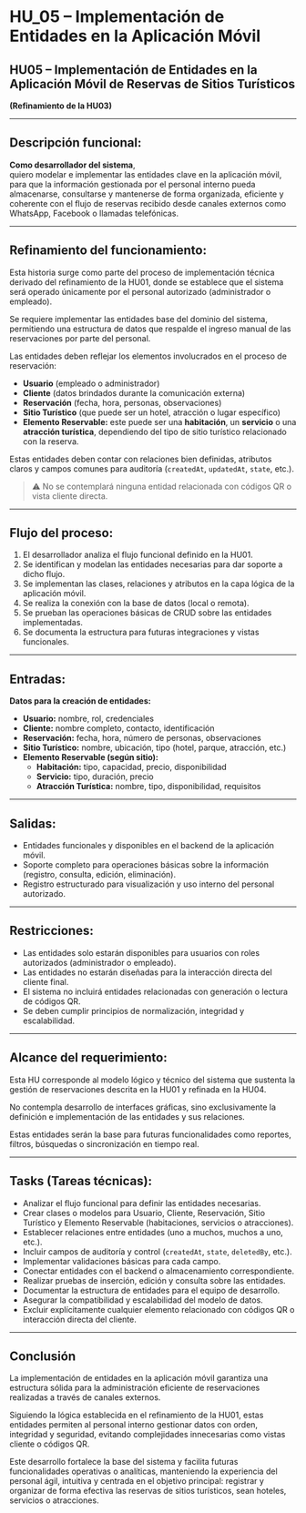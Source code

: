 # HU_05 – Implementación de Entidades en la Aplicación Móvil  
## HU05 – Implementación de Entidades en la Aplicación Móvil de Reservas de Sitios Turísticos  
**(Refinamiento de la HU03)**

---

## Descripción funcional:

**Como desarrollador del sistema**,  
quiero modelar e implementar las entidades clave en la aplicación móvil,  
para que la información gestionada por el personal interno pueda almacenarse, consultarse y mantenerse de forma organizada, eficiente y coherente con el flujo de reservas recibido desde canales externos como WhatsApp, Facebook o llamadas telefónicas.

---

## Refinamiento del funcionamiento:

Esta historia surge como parte del proceso de implementación técnica derivado del refinamiento de la HU01, donde se establece que el sistema será operado únicamente por el personal autorizado (administrador o empleado).

Se requiere implementar las entidades base del dominio del sistema, permitiendo una estructura de datos que respalde el ingreso manual de las reservaciones por parte del personal.

Las entidades deben reflejar los elementos involucrados en el proceso de reservación:

- **Usuario** (empleado o administrador)  
- **Cliente** (datos brindados durante la comunicación externa)  
- **Reservación** (fecha, hora, personas, observaciones)  
- **Sitio Turístico** (que puede ser un hotel, atracción o lugar específico)  
- **Elemento Reservable:** este puede ser una **habitación**, un **servicio** o una **atracción turística**, dependiendo del tipo de sitio turístico relacionado con la reserva.  

Estas entidades deben contar con relaciones bien definidas, atributos claros y campos comunes para auditoría (`createdAt`, `updatedAt`, `state`, etc.).

> ⚠️ No se contemplará ninguna entidad relacionada con códigos QR o vista cliente directa.

---

## Flujo del proceso:

1. El desarrollador analiza el flujo funcional definido en la HU01.  
2. Se identifican y modelan las entidades necesarias para dar soporte a dicho flujo.  
3. Se implementan las clases, relaciones y atributos en la capa lógica de la aplicación móvil.  
4. Se realiza la conexión con la base de datos (local o remota).  
5. Se prueban las operaciones básicas de CRUD sobre las entidades implementadas.  
6. Se documenta la estructura para futuras integraciones y vistas funcionales.

---

## Entradas:

**Datos para la creación de entidades:**

- **Usuario:** nombre, rol, credenciales  
- **Cliente:** nombre completo, contacto, identificación  
- **Reservación:** fecha, hora, número de personas, observaciones  
- **Sitio Turístico:** nombre, ubicación, tipo (hotel, parque, atracción, etc.)  
- **Elemento Reservable (según sitio):**  
  - **Habitación:** tipo, capacidad, precio, disponibilidad  
  - **Servicio:** tipo, duración, precio  
  - **Atracción Turística:** nombre, tipo, disponibilidad, requisitos

---

## Salidas:

- Entidades funcionales y disponibles en el backend de la aplicación móvil.  
- Soporte completo para operaciones básicas sobre la información (registro, consulta, edición, eliminación).  
- Registro estructurado para visualización y uso interno del personal autorizado.  

---

## Restricciones:

- Las entidades solo estarán disponibles para usuarios con roles autorizados (administrador o empleado).  
- Las entidades no estarán diseñadas para la interacción directa del cliente final.  
- El sistema no incluirá entidades relacionadas con generación o lectura de códigos QR.  
- Se deben cumplir principios de normalización, integridad y escalabilidad.  

---

## Alcance del requerimiento:

Esta HU corresponde al modelo lógico y técnico del sistema que sustenta la gestión de reservaciones descrita en la HU01 y refinada en la HU04.

No contempla desarrollo de interfaces gráficas, sino exclusivamente la definición e implementación de las entidades y sus relaciones.

Estas entidades serán la base para futuras funcionalidades como reportes, filtros, búsquedas o sincronización en tiempo real.

---

## Tasks (Tareas técnicas):

- Analizar el flujo funcional para definir las entidades necesarias.  
- Crear clases o modelos para Usuario, Cliente, Reservación, Sitio Turístico y Elemento Reservable (habitaciones, servicios o atracciones).  
- Establecer relaciones entre entidades (uno a muchos, muchos a uno, etc.).  
- Incluir campos de auditoría y control (`createdAt`, `state`, `deletedBy`, etc.).  
- Implementar validaciones básicas para cada campo.  
- Conectar entidades con el backend o almacenamiento correspondiente.  
- Realizar pruebas de inserción, edición y consulta sobre las entidades.  
- Documentar la estructura de entidades para el equipo de desarrollo.  
- Asegurar la compatibilidad y escalabilidad del modelo de datos.  
- Excluir explícitamente cualquier elemento relacionado con códigos QR o interacción directa del cliente.  

---

## Conclusión

La implementación de entidades en la aplicación móvil garantiza una estructura sólida para la administración eficiente de reservaciones realizadas a través de canales externos.

Siguiendo la lógica establecida en el refinamiento de la HU01, estas entidades permiten al personal interno gestionar datos con orden, integridad y seguridad, evitando complejidades innecesarias como vistas cliente o códigos QR.

Este desarrollo fortalece la base del sistema y facilita futuras funcionalidades operativas o analíticas, manteniendo la experiencia del personal ágil, intuitiva y centrada en el objetivo principal: registrar y organizar de forma efectiva las reservas de sitios turísticos, sean hoteles, servicios o atracciones.

